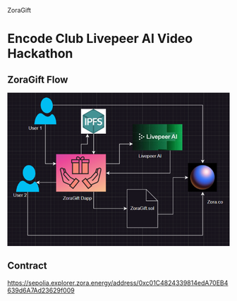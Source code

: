 ZoraGift

# Encode Club Livepeer AI Video Hackathon

## ZoraGift Flow

![ZoraGift Flow](image.png)

## Contract

https://sepolia.explorer.zora.energy/address/0xc01C4824339814edA70EB4639d6A7Ad23629f009
